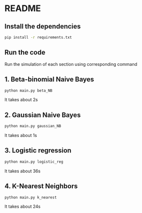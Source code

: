 # README

## Install the dependencies

```bash
pip install -r requirements.txt
```

## Run the code

Run the simulation of each section using corresponding command

## 1. Beta-binomial Naive Bayes

```bash
python main.py beta_NB
```

It takes about 2s

## 2. Gaussian Naive Bayes

```bash
python main.py gaussian_NB
```

It takes about 1s

## 3. Logistic regression

```bash
python main.py logistic_reg
```

It takes about 36s

## 4. K-Nearest Neighbors

```bash
python main.py k_nearest
```

It takes about 24s
